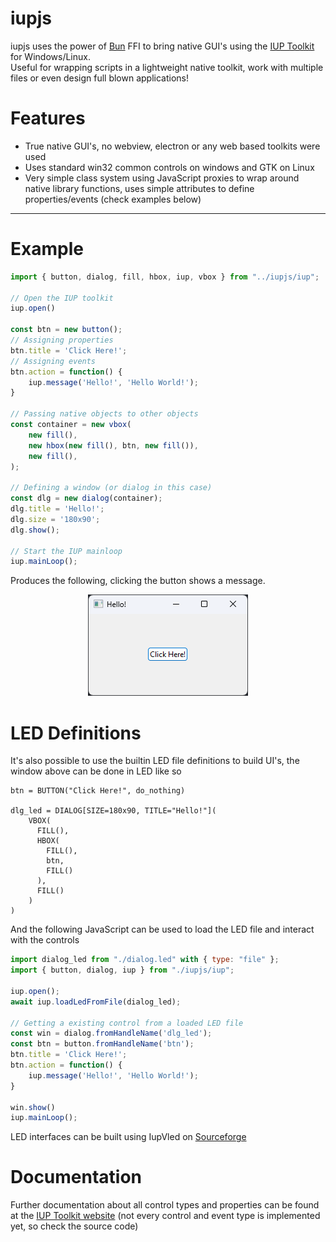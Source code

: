# iupjs

iupjs uses the power of [Bun](https://bun.sh/) FFI to bring native GUI's using the [IUP Toolkit](https://www.tecgraf.puc-rio.br/iup/) for Windows/Linux.<br>Useful for wrapping scripts in a lightweight native toolkit, work with multiple files or even design full blown applications!<br>
# Features
- True native GUI's, no webview, electron or any web based toolkits were used
- Uses standard win32 common controls on windows and GTK on Linux 
- Very simple class system using JavaScript proxies to wrap around native library functions, uses simple attributes to define properties/events (check examples below)
<hr>

# Example
```js
import { button, dialog, fill, hbox, iup, vbox } from "../iupjs/iup";

// Open the IUP toolkit
iup.open()

const btn = new button();
// Assigning properties
btn.title = 'Click Here!';
// Assigning events
btn.action = function() {
    iup.message('Hello!', 'Hello World!');
}

// Passing native objects to other objects
const container = new vbox(
    new fill(),
    new hbox(new fill(), btn, new fill()),
    new fill(),
);

// Defining a window (or dialog in this case)
const dlg = new dialog(container);
dlg.title = 'Hello!';
dlg.size = '180x90';
dlg.show();

// Start the IUP mainloop
iup.mainLoop();
```
Produces the following, clicking the button shows a message.
<div align="center">
    <img src="img/example_1.png">
</div>

# LED Definitions
It's also possible to use the builtin LED file definitions to build UI's, the window above can be done in LED like so
```
btn = BUTTON("Click Here!", do_nothing)

dlg_led = DIALOG[SIZE=180x90, TITLE="Hello!"](
    VBOX(
      FILL(),
      HBOX(
        FILL(),
        btn,
        FILL()
      ),
      FILL()
    )
)
```
And the following JavaScript can be used to load the LED file and interact with the controls
```js
import dialog_led from "./dialog.led" with { type: "file" };
import { button, dialog, iup } from "./iupjs/iup";

iup.open();
await iup.loadLedFromFile(dialog_led);

// Getting a existing control from a loaded LED file
const win = dialog.fromHandleName('dlg_led');
const btn = button.fromHandleName('btn');
btn.title = 'Click Here!';
btn.action = function() {
    iup.message('Hello!', 'Hello World!');
}

win.show()
iup.mainLoop();
```
LED interfaces can be built using IupVled on [Sourceforge](https://sourceforge.net/projects/iup/files/3.31/Tools%20Executables/)<br>
# Documentation
Further documentation about all control types and properties can be found at the [IUP Toolkit website](https://www.tecgraf.puc-rio.br/iup/) (not every control and event type is implemented yet, so check the source code)